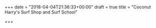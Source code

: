 +++
date = "2018-04-04T21:36:33+00:00"
draft = true
title = "Coconut Harry's Surf Shop and Surf School"

+++

